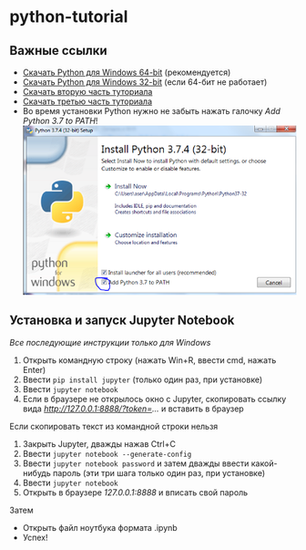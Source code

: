 # python-tutorial

## Важные ссылки

* [Скачать Python для Windows 64-bit](https://www.python.org/ftp/python/3.7.4/python-3.7.4-amd64.exe) (рекомендуется)
* [Скачать Python для Windows 32-bit](https://www.python.org/ftp/python/3.7.4/python-3.7.4.exe) (если 64-бит не работает)
* [Скачать вторую часть туториала](https://github.com/deker104/python-tutorial/releases/download/v1.1/release-v1.1.zip)
* [Скачать третью часть туториала](https://github.com/deker104/python-tutorial/releases/download/v1.2/release-v1.2.zip)
* Во время установки Python нужно не забыть нажать галочку *Add Python 3.7 to PATH*!
![](images/e156916ffc6a9da0.png)

## Установка и запуск Jupyter Notebook

*Все последующие инструкции только для Windows*

1. Открыть командную строку (нажать Win+R, ввести cmd, нажать Enter)
2. Ввести `pip install jupyter` (только один раз, при установке)
3. Ввести `jupyter notebook`
4. Если в браузере не открылось окно с Jupyter, скопировать ссылку вида *http://127.0.0.1:8888/?token=...* и вставить в браузер

Если скопировать текст из командной строки нельзя
1. Закрыть Jupyter, дважды нажав Ctrl+C
2. Ввести `jupyter notebook --generate-config`
3. Ввести `jupyter notebook password` и затем дважды ввести какой-нибудь пароль (эти три шага только один раз, при установке)
4. Ввести `jupyter notebook`
6. Открыть в браузере *127.0.0.1:8888* и вписать свой пароль

Затем
* Открыть файл ноутбука формата .ipynb
* Успех!
